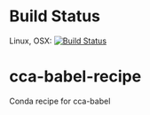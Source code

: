 # Build Status

Linux, OSX: [![Build
Status](https://travis-ci.org/csdms-stack/cca-babel-recipe.svg?branch=master)](https://travis-ci.org/csdms-stack/cca-babel-recipe)

# cca-babel-recipe
Conda recipe for cca-babel
